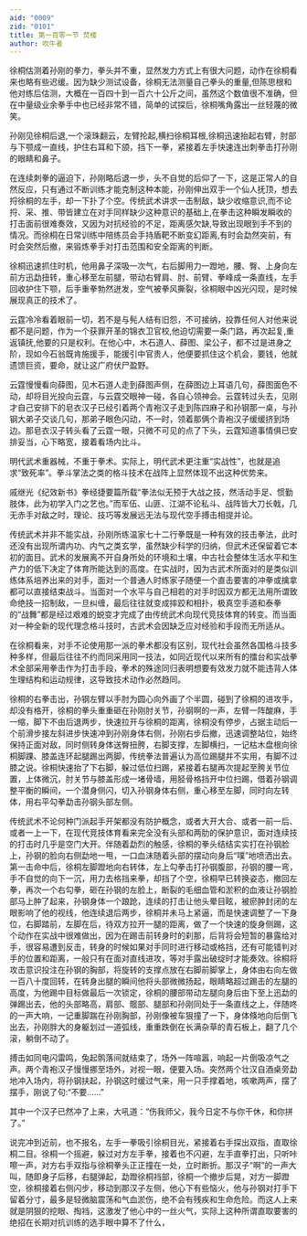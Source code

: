 ```yaml
---
aid: "0009"
zid: "0101"
title: 第一百零一节 焚楼
author: 吹牛者
---
```


徐桐估测着孙刚的拳力，拳头并不重，显然发力方式上有很大问题，动作在徐桐看来也略有些迟缓。因为缺少测试设备，徐桐无法测量自己拳头的重量,但陈思根和他对练后估测，大概在一百四十到一百六十公斤之间，虽然这个数值很不准确，但在中量级业余拳手中也已经非常不错，简单的试探后，徐桐嘴角露出一丝轻蔑的微笑。

孙刚见徐桐后退,一个滚珠翻云，左臂抡起,横扫徐桐耳根,徐桐迅速抬起右臂，肘部与下颚成一直线，护住右耳和下颌，挡下一拳，紧接着左手快速连出刺拳击打孙刚的眼睛和鼻子。

在连续刺拳的逼迫下，孙刚略后退一步，头不自觉的后仰了一下，这是正常人的自然反应，只有通过不断训练才能克制这种本能，孙刚伸出双手一个仙人抚顶，想去捋徐桐的左手，却一下扑了个空。传统武术讲求一击制敌，缺少收缩意识,而不论捋、采、推、带皆建立在对手同样缺少这种意识的基础上,在拳击这种瞬发瞬收的打击面前很难奏效，又因为对抗经验的不足，距离感欠缺,导致出现眼到手不到的情况。而徐桐在日常训练中陪练员会手持盾靶不断变幻距离,有时会勐然突前，有时会突然后撤，来锻炼拳手对打击范围和安全距离的判断。

徐桐迅速抓住时机，他用鼻子深吸一次气，右后脚用力一蹬地，腰、臀、上身向左前方迅勐扭转，重心移至左前腿，带动右臂肩、肘、前臂、拳峰成一条直线，左手回收护住下颚，后手重拳勃然迸发，空气被拳风撕裂，徐桐眼中凶光闪现，是时候展现真正的技术了。

云霆冷冷看着眼前一切，若不是与髡人结有旧怨，不可接纳，投靠任何人对他来说都不是问题，作为一个获罪开革的锦衣卫官校,他迫切需要一条门路，再次起复,重返镇抚,他要的只是权利。在他心中，木石道人、薛图、梁公子，都不过是进身之阶，现如今石翁既肯施援手，能援引中官贵人，他便要抓住这个机会，要钱，他就遗馈巨资，要命，就让这广府伏尸盈野。

云霆慢慢看向薛图，见木石道人走到薛图声侧，在薛图边上耳语几句，薛图面色不动，却将目光投向云霆，与云霆交眼神一碰，各自心领神会。云霆转过头去，见刚才自己安排下的皂衣汉子已经引着两个青袍汉子走到陈四麻子和孙钢那一桌，与孙钢大弟子交谈几句，那弟子眼色闪动，不一时，领着那俩个青袍汉子缓缓挤到场边。那皂衣汉子转头看了云霆一眼，只微不可见的点了下头，云霆知道事情俱已安排妥当，心下略宽，接着看场内比斗。

明代武术重器械，不重于拳术。实际上，明代武术更注重“实战性”，也就是追求“致死率”。拳斗掌法之类的格斗技术在战阵上显然体现不出这种优势来。

戚继光《纪效新书》拳经捷要篇所载“拳法似无预于大战之技，然活动手足、惯勤肢体，此为初学入门之艺也。”而军伍、山匪、江湖不论私斗、战阵皆大刀长戟，几无赤手对敌之时，理论、技巧等发展远无法与现代空手搏击相提并论。

传统武术并非不能实战，孙刚所练温家七十二行拳既是一种有效的技击拳法，此时还没有出现所谓内功、内气之类玄学，虽然缺少科学的归纳，但武术还保留着它本初的面目。武术的发展离不开自身所处的环境和土壤，中古社会整体生活水平和生产力的低下决定了体育所能达到的高度。在实战时，因为古武术所面对的是类似训练体系培养出来的对手，面对一个普通人时练家子随便一个直击要害的冲拳或擒拿都可以直接结束战斗。当面对一个水平与自己相若的对手时因双方都无法用所谓致命绝技一招制敌，一旦纠缠，最后往往就变成摔跤和相扑，极真空手道和泰拳的“战舞”都是经过艰难的蜕变才完成了由传统武术向现代竞技体育的转变。而当面对一种全新的现代理念格斗技时，古武术会因缺乏应对经验和手段而无所适从。

在徐桐看来，对手不论使用那一派的拳术都没有区别，现代社会虽然各国格斗技多种多样，但最后往往不约而同采用同一技法，如同近现代以来所有的擂台和实战拳术全部采用拳击作为打击手段，拳术的殊途同归表明想要有效发力就不能违背人体生理结构和运动规律，这导致技术动作必然趋同。

徐桐的右拳击出，孙钢左臂以手肘为圆心向外画了个半圆，碰到了徐桐的进攻手，却没有格开，徐桐的拳头重重砸在孙刚肘关节，孙钢啊的一声，左臂一阵酸麻，手一缩，脚下不由后退两步，快速拉开与徐桐的距离，徐桐没有停步，占据主动后一个前滑步接左斜进步快速冲到孙刚身体右侧，孙刚右步后撤，迅速调整站位，始终保持正面对敌，同时侧转身体送臀扭胯，右脚支撑，左脚横扫，一记枯木盘根向徐桐脚踝、膝盖连环起腿踢出两脚，传统拳法普遍认为高位踢腿并不实用，有脚不过膝之说。徐桐快速抬了下右脚，躲过低位扫踢，紧接着右腿再次提起至胯关节位置，上体微沉，肘关节与膝盖形成一堵骨墙，用胫骨格挡开中位扫踢，借着孙钢调整平衡的瞬间，一个潜身侧闪，切入孙钢身体右侧，重心移至左脚，同时向左转体，用右平勾拳勐击孙钢头部左侧。

传统武术不论何种门派起手开架都没有防护概念，或者大开大合、或者一前一后、或者一上一下，在现代竞技体育看来完全没有头部和两肋的保护意识，面对连续技的打击时几乎是空门大开。伴随着勐烈的触感，徐桐的拳头结结实实打在孙钢脸上，孙钢的脸向右侧勐地一甩，一口血沫随着头部的摆动向身后“噗”地喷洒出去。第一击命中后，徐桐左脚蹬地向右转体，左上勾拳击打孙钢腹部，孙钢的腰一弯，手不自觉的向下一沉，用力去格挡来拳，却挡了个空，徐桐早已转换姿态，撤回左拳，再次一个右勾拳，砸在孙钢的左脸上，断裂的毛细血管和淤积的血液让孙钢脸部马上肿了起来，孙钢身体一个踉跄，连续的打击让他头晕目眩，被瘀肿封闭的左眼影响了他的视线，他连续退后两步，徐桐并未马上紧逼，而是快速调整了一下身位，右脚踏前，左脚在后，待双方拉开一腿的距离，做了一个快速的旋身侧踢，这个动作在实战中很难做出，因为在踢击前转身时的刹那，后背将会短暂的暴露给对手，很容易遭到反击，转身的时候如果对手同时进行移动或格挡，还有可能错判对手的位置和距离，一般只有在面对直线进攻，等对手露出破绽时才能奏效。徐桐将攻击意识投注在孙钢的胸部，将旋转的支撑点放在右脚前脚掌上，身体由右向左做一百八十度回转，在转身出腿的瞬间他将头部微微扬起，眼睛略超过踢击的左腿的高度，为他踢中目标做最后一次锁定，徐桐的腰部带动左腿向身后由下至上迅勐的弹踢出去，他的头部略高，肩部、髋部、腿部和孙刚同处于一条直线之上，伴随咚的一声大响，一记重脚踹在孙刚胸部，孙刚像被车狠撞了一下，身体倏地向后倒飞出去，孙刚胖大的身躯划过一道弧线，重重跌倒在长满杂草的青石板上，翻了几个滚，躺倒不动了。

搏击如同电闪雷鸣，兔起鹘落间就结束了，场外一阵喧嚣，响起一片倒吸凉气之声。两个青袍汉子慢慢挪至场外，对视一眼，便要入场。突然两个壮汉自酒桌旁勐地冲入场内，将孙钢扶起，孙钢这时缓过气来，用一只手撑着地，咳嗽两声，摆了摆手，刚说了句:“不要……”

其中一个汉子已然冲了上来，大吼道：“伤我师父，我今日定不与你干休，和你拼了。”

说完冲到近前，也不报名，左手一拳吸引徐桐目光，紧接着右手探出双指，直取徐桐二目。徐桐一个摇避，躲过对方左手拳，接着也不闪避，左手直拳打出，只听咔嚓一声，对方右手双指与徐桐拳头正正撞在一处，立时断折。那汉子“啊”的一声大叫，随即身子后移，右腿弹起，勐蹬徐桐裆部，徐桐一个撤步后晃，对方一脚蹬空，徐桐接着右侧闪步，移动到那汉子左侧，他心下有些恼火，他与孙钢对打手下留着分寸，最多是轻微脑震荡和气血淤伤，绝不会有残疾和生命危险。而这人上来就是阴狠的挖眼、掏裆，这激发了他心中的一丝火气，实际上这种所谓直取要害的绝招在长期对抗训练的选手眼中算不了什么，



